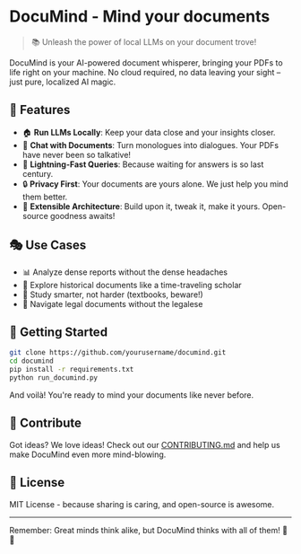 # DocuMind - Mind your documents

> 📚 Unleash the power of local LLMs on your document trove!

DocuMind is your AI-powered document whisperer, bringing your PDFs to life right on your machine. No cloud required, no data leaving your sight – just pure, localized AI magic.

## 🌟 Features

- 🏠 **Run LLMs Locally**: Keep your data close and your insights closer.
- 💬 **Chat with Documents**: Turn monologues into dialogues. Your PDFs have never been so talkative!
- 🚀 **Lightning-Fast Queries**: Because waiting for answers is so last century.
- 🔒 **Privacy First**: Your documents are yours alone. We just help you mind them better.
- 🧩 **Extensible Architecture**: Build upon it, tweak it, make it yours. Open-source goodness awaits!

## 🎭 Use Cases

- 📊 Analyze dense reports without the dense headaches
- 📜 Explore historical documents like a time-traveling scholar
- 📘 Study smarter, not harder (textbooks, beware!)
- 📑 Navigate legal documents without the legalese

## 🚀 Getting Started

```bash
git clone https://github.com/yourusername/documind.git
cd documind
pip install -r requirements.txt
python run_documind.py
```

And voilà! You're ready to mind your documents like never before.

## 🤝 Contribute

Got ideas? We love ideas! Check out our [CONTRIBUTING.md](CONTRIBUTING.md) and help us make DocuMind even more mind-blowing.

## 📜 License

MIT License - because sharing is caring, and open-source is awesome.

---

Remember: Great minds think alike, but DocuMind thinks with all of them! 🧠✨
